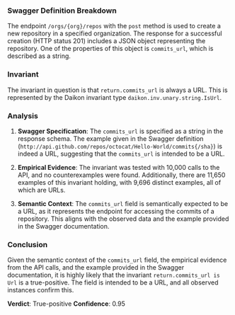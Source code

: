 ### Swagger Definition Breakdown
The endpoint `/orgs/{org}/repos` with the `post` method is used to create a new repository in a specified organization. The response for a successful creation (HTTP status 201) includes a JSON object representing the repository. One of the properties of this object is `commits_url`, which is described as a string.

### Invariant
The invariant in question is that `return.commits_url` is always a URL. This is represented by the Daikon invariant type `daikon.inv.unary.string.IsUrl`.

### Analysis
1. **Swagger Specification**: The `commits_url` is specified as a string in the response schema. The example given in the Swagger definition (`http://api.github.com/repos/octocat/Hello-World/commits{/sha}`) is indeed a URL, suggesting that the `commits_url` is intended to be a URL.

2. **Empirical Evidence**: The invariant was tested with 10,000 calls to the API, and no counterexamples were found. Additionally, there are 11,650 examples of this invariant holding, with 9,696 distinct examples, all of which are URLs.

3. **Semantic Context**: The `commits_url` field is semantically expected to be a URL, as it represents the endpoint for accessing the commits of a repository. This aligns with the observed data and the example provided in the Swagger documentation.

### Conclusion
Given the semantic context of the `commits_url` field, the empirical evidence from the API calls, and the example provided in the Swagger documentation, it is highly likely that the invariant `return.commits_url is Url` is a true-positive. The field is intended to be a URL, and all observed instances confirm this.

**Verdict**: True-positive
**Confidence**: 0.95
